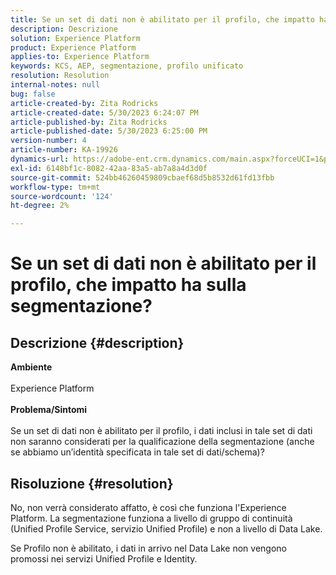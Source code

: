 ```yaml
---
title: Se un set di dati non è abilitato per il profilo, che impatto ha sulla segmentazione?
description: Descrizione
solution: Experience Platform
product: Experience Platform
applies-to: Experience Platform
keywords: KCS, AEP, segmentazione, profilo unificato
resolution: Resolution
internal-notes: null
bug: false
article-created-by: Zita Rodricks
article-created-date: 5/30/2023 6:24:07 PM
article-published-by: Zita Rodricks
article-published-date: 5/30/2023 6:25:00 PM
version-number: 4
article-number: KA-19926
dynamics-url: https://adobe-ent.crm.dynamics.com/main.aspx?forceUCI=1&pagetype=entityrecord&etn=knowledgearticle&id=ae024c24-17ff-ed11-8f6e-6045bd006b25
exl-id: 6148bf1c-8082-42aa-83a5-ab7a8a4d3d0f
source-git-commit: 524bb46260459809cbaef68d5b8532d61fd13fbb
workflow-type: tm+mt
source-wordcount: '124'
ht-degree: 2%

---
```


# Se un set di dati non è abilitato per il profilo, che impatto ha sulla segmentazione?

## Descrizione {#description}

<b>Ambiente</b><br><br>Experience Platform<br><br><b>Problema/Sintomi</b><br><br>Se un set di dati non è abilitato per il profilo, i dati inclusi in tale set di dati non saranno considerati per la qualificazione della segmentazione (anche se abbiamo un’identità specificata in tale set di dati/schema)?<br>

## Risoluzione {#resolution}


No, non verrà considerato affatto, è così che funziona l&#39;Experience Platform. La segmentazione funziona a livello di gruppo di continuità (Unified Profile Service, servizio Unified Profile) e non a livello di Data Lake.

Se Profilo non è abilitato, i dati in arrivo nel Data Lake non vengono promossi nei servizi Unified Profile e Identity.

